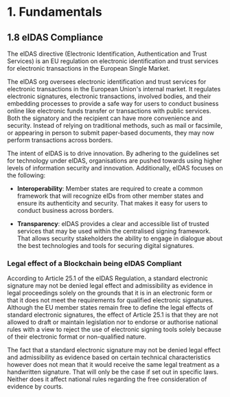 # 1. Fundamentals

## 1.8 eIDAS Compliance

The eIDAS directive (Electronic Identification, Authentication and Trust Services) is an EU regulation on electronic identification and trust services for electronic transactions in the European Single Market. 

The eIDAS org oversees electronic identification and trust services for electronic transactions in the European Union's internal market. It regulates electronic signatures, electronic transactions, involved bodies, and their embedding processes to provide a safe way for users to conduct business online like electronic funds transfer or transactions with public services. Both the signatory and the recipient can have more convenience and security. Instead of relying on traditional methods, such as mail or facsimile, or appearing in person to submit paper-based documents, they may now perform transactions across borders.

The intent of eIDAS is to drive innovation. By adhering to the guidelines set for technology under eIDAS, organisations are pushed towards using higher levels of information security and innovation. Additionally, eIDAS focuses on the following:

* **Interoperability**: Member states are required to create a common framework that will recognize eIDs from other member states and ensure its authenticity and security. That makes it easy for users to conduct business across borders.

* **Transparency**: eIDAS provides a clear and accessible list of trusted services that may be used within the centralised signing framework. That allows security stakeholders the ability to engage in dialogue about the best technologies and tools for securing digital signatures.

### Legal effect of a Blockchain being eIDAS Compliant

According to Article 25.1 of the eIDAS Regulation, a standard electronic signature may not be denied legal effect and admissibility as evidence in legal proceedings solely on the grounds that it is in an electronic form or that it does not meet the requirements for qualified electronic signatures. Although the EU member states remain free to define the legal effects of standard electronic signatures, the effect of Article 25.1 is that they are not allowed to draft or maintain legislation nor to endorse or authorise national rules with a view to reject the use of electronic signing tools solely because of their electronic format or non-qualified nature.

The fact that a standard electronic signature may not be denied legal effect and admissibility as evidence based on certain technical characteristics however does not mean that it would receive the same legal treatment as a handwritten signature. That will only be the case if set out in specific laws. Neither does it affect national rules regarding the free consideration of evidence by courts.
